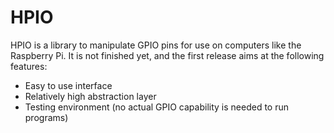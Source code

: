 HPIO
====

HPIO is a library to manipulate GPIO pins for use on computers like the Raspberry Pi. It is not finished yet, and the first release aims at the following features:

- Easy to use interface
- Relatively high abstraction layer
- Testing environment (no actual GPIO capability is needed to run programs)
